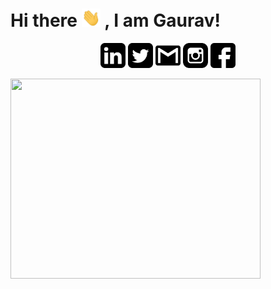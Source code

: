 # Hi there <img src="https://raw.githubusercontent.com/ABSphreak/ABSphreak/master/gifs/Hi.gif" width="30px"> , I am Gaurav!
<div align="center">
  <p>
    <a href="https://www.linkedin.com/in/gaurav-pore-70a6501b0/"><img src="https://github.com/sd2001/sd2001/blob/master/Socials/linkedin-sign.svg"         height="40px" width="40px" alt="LinkedIn"></a>
    <a href="https://twitter.com/gaurav_pore"><img src="https://github.com/sd2001/sd2001/blob/master/Socials/twitter-sign.svg" height="40px" width="40px"                  alt="Twitter"></a>
    <a href="mailto:poregaurav13@gmail.com"><img src="https://github.com/sd2001/sd2001/blob/master/Socials/gmail-logo.svg" height="40px" width="40px"                  alt="Gmail"></a>
    <a href="https://www.instagram.com/gaurav._.app/"><img src="https://github.com/sd2001/sd2001/blob/master/Socials/instagram.svg" height="40px" width="40px"                  alt="Instagram"></a>    
    <a href="https://www.facebook.com/gaurav.pore/"><img src="https://github.com/sd2001/sd2001/blob/master/Socials/facebook.svg" height="40px" width="40px"                  alt="Facebook"></a>
   </p>
 </div>

   <img width=400px height=320px align="left" src="https://media0.giphy.com/media/SpopD7IQN2gK3qN4jS/giphy.gif?cid=ecf05e470cmo4pl5k24g4141ipunysdvq1d7m5uobfe4u0zy&rid=giphy.gif&ct=g"/>	

